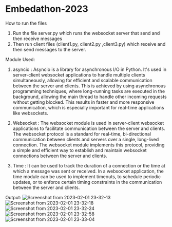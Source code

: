 # Embedathon-2023

How to run the files
1. Run the file server.py which runs the websocket server that send and then receive messages
2. Then run client files (client1.py, client2.py ,client3.py) which receive and then send messages to the server.

Module Used:
1. asyncio : Asyncio is a library for asynchronous I/O in Python. It's used in server-client websocket applications to handle multiple clients simultaneously, allowing for efficient and scalable communication between the server and clients. This is achieved by using asynchronous programming techniques, where long-running tasks are executed in the background, allowing the main thread to handle other incoming requests without getting blocked. This results in faster and more responsive communication, which is especially important for real-time applications like websockets.

2. Websocket : The websocket module is used in server-client websocket applications to facilitate communication between the server and clients. The websocket protocol is a standard for real-time, bi-directional communication between clients and servers over a single, long-lived connection. The websocket module implements this protocol, providing a simple and efficient way to establish and maintain websocket connections between the server and clients.

3. Time : It can be used to track the duration of a connection or the time at which a message was sent or received. In a websocket application, the time module can be used to implement timeouts, to schedule periodic updates, or to enforce certain timing constraints in the communication between the server and clients.

Output:
![Screenshot from 2023-02-01 23-32-13](https://user-images.githubusercontent.com/82582574/216126061-f51cbef6-d524-4755-9d5c-c7b40aff70d5.png)
![Screenshot from 2023-02-01 23-32-18](https://user-images.githubusercontent.com/82582574/216126075-f0355a32-5047-4595-b62f-d4d6206df385.png)
![Screenshot from 2023-02-01 23-32-24](https://user-images.githubusercontent.com/82582574/216126082-4e8b22f4-a08c-455d-b14c-12fd830a3240.png)
![Screenshot from 2023-02-01 23-32-58](https://user-images.githubusercontent.com/82582574/216126090-143e593d-0925-4e28-b5de-071a003d78c4.png)
![Screenshot from 2023-02-01 23-33-04](https://user-images.githubusercontent.com/82582574/216126095-e472ad23-0f60-4290-965b-27921707247e.png)

